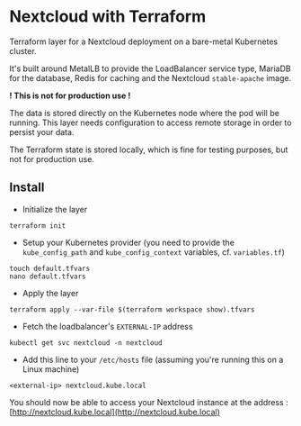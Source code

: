 # Nextcloud with Terraform

Terraform layer for a Nextcloud deployment on a bare-metal Kubernetes cluster.

It's built around MetalLB to provide the LoadBalancer service type, MariaDB for the database, Redis for caching and the Nextcloud `stable-apache` image.

**! This is not for production use !**  

The data is stored directly on the Kubernetes node where the pod will be running. This layer needs configuration to access remote storage in order to persist your data.

The Terraform state is stored locally, which is fine for testing purposes, but not for production use.

## Install

* Initialize the layer

```
terraform init
```

* Setup your Kubernetes provider (you need to provide the `kube_config_path` and `kube_config_context` variables, cf. `variables.tf`)

```
touch default.tfvars
nano default.tfvars
```

* Apply the layer

```
terraform apply --var-file $(terraform workspace show).tfvars
```

* Fetch the loadbalancer's `EXTERNAL-IP` address

```
kubectl get svc nextcloud -n nextcloud
```

* Add this line to your `/etc/hosts` file (assuming you're running this on a Linux machine)

```
<external-ip> nextcloud.kube.local
```

You should now be able to access your Nextcloud instance at the address : [http://nextcloud.kube.local](http://nextcloud.kube.local)